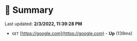 # 📖 Summary
Last updated: **2/3/2022, 11:39:28 PM**

- `GET` [https://google.com](https://google.com) - **Up** (139ms)
